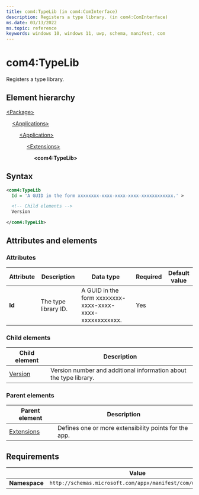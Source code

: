 ```yaml
---
title: com4:TypeLib (in com4:ComInterface)
description: Registers a type library. (in com4:ComInterface)
ms.date: 03/13/2022
ms.topic: reference
keywords: windows 10, windows 11, uwp, schema, manifest, com
---
```


# com4:TypeLib

Registers a type library.

## Element hierarchy

[\<Package\>](element-package.md)

&nbsp;&nbsp;&nbsp;&nbsp;[\<Applications\>](element-applications.md)

&nbsp;&nbsp;&nbsp;&nbsp; &nbsp;&nbsp;&nbsp;&nbsp;[\<Application\>](element-application.md)

&nbsp;&nbsp;&nbsp;&nbsp; &nbsp;&nbsp;&nbsp;&nbsp; &nbsp;&nbsp;&nbsp;&nbsp;[\<Extensions\>](element-1-extensions.md)

&nbsp;&nbsp;&nbsp;&nbsp; &nbsp;&nbsp;&nbsp;&nbsp; &nbsp;&nbsp;&nbsp;&nbsp; &nbsp;&nbsp;&nbsp;&nbsp;**\<com4:TypeLib\>**

## Syntax

```xml
<com4:TypeLib
  Id = 'A GUID in the form xxxxxxxx-xxxx-xxxx-xxxx-xxxxxxxxxxxx.' >

  <!-- Child elements -->
  Version

</com4:TypeLib>
```

## Attributes and elements

### Attributes

| Attribute | Description | Data type | Required | Default value |
|-|-|-|-|-|
| **Id** | The type library ID. | A GUID in the form xxxxxxxx-xxxx-xxxx-xxxx-xxxxxxxxxxxx. | Yes |  |

### Child elements

| Child element | Description |
|-|-|
| [Version](element-com4-version.md) | Version number and additional information about the type library. |

### Parent elements

| Parent element | Description |
|-|-|
| [Extensions](element-1-extensions.md) | Defines one or more extensibility points for the app. |

## Requirements

|   | Value  |
|--|--|
| **Namespace** | `http://schemas.microsoft.com/appx/manifest/com/windows10/4` |
